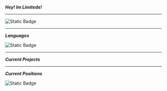 ***Hey! Im Limiteds!***
<hr>
<img alt="Static Badge" src="https://img.shields.io/badge/Discord-@imlimiteds-purple">

<hr>

***Languages***

<img alt="Static Badge"
src="https://img.shields.io/badge/2_Years-Python-darkgreen">

<hr> 


***Current Projects***



<hr>

***Current Positions***

<img alt="Static Badge"
src="https://img.shields.io/badge/Senior_Support-ERM-red">





